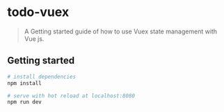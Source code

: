 # todo-vuex

> A Getting started guide of how to use Vuex state management with Vue js.

## Getting started

``` bash
# install dependencies
npm install

# serve with hot reload at localhost:8080
npm run dev
```
